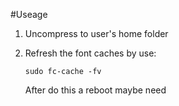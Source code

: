 #Useage
1. Uncompress to user's home folder
2. Refresh the font caches by use:

	`sudo fc-cache -fv`

	After do this a reboot maybe need

